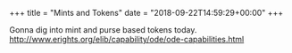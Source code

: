+++
title = "Mints and Tokens"
date = "2018-09-22T14:59:29+00:00"
+++

Gonna dig into mint and purse based tokens today. http://www.erights.org/elib/capability/ode/ode-capabilities.html
			